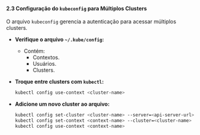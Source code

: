 #### **2.3 Configuração do `kubeconfig` para Múltiplos Clusters**

O arquivo `kubeconfig` gerencia a autenticação para acessar múltiplos clusters.

- **Verifique o arquivo `~/.kube/config`:**
  - Contém:
    - Contextos.
    - Usuários.
    - Clusters.

- **Troque entre clusters com `kubectl`:**
  ```bash
  kubectl config use-context <cluster-name>
  ```

- **Adicione um novo cluster ao arquivo:**
  ```bash
  kubectl config set-cluster <cluster-name> --server=<api-server-url> --certificate-authority=<ca-file>
  kubectl config set-context <context-name> --cluster=<cluster-name> --user=<user-name>
  kubectl config use-context <context-name>
  ```